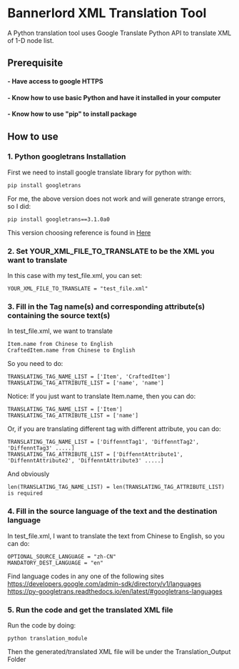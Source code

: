 # Bannerlord XML Translation Tool
A Python translation tool uses Google Translate Python API to translate XML of 1-D node list.

## Prerequisite
#### **- Have access to google HTTPS**
#### **- Know how to use basic Python and have it installed in your computer**
#### **- Know how to use "pip" to install package**

## How to use
### 1. Python googletrans Installation
First we need to install google translate library for python with:
```
pip install googletrans 
```
For me, the above version does not work and will generate strange errors, so I did:
```
pip install googletrans==3.1.0a0
```
This version choosing reference is found in [Here](https://stackoverflow.com/questions/52455774/googletrans-stopped-working-with-error-nonetype-object-has-no-attribute-group)

### 2. Set YOUR_XML_FILE_TO_TRANSLATE to be the XML you want to translate
In this case with my test_file.xml, you can set:
```
YOUR_XML_FILE_TO_TRANSLATE = "test_file.xml"
```

### 3. Fill in the Tag name(s) and corresponding attribute(s) containing the source text(s)
In test_file.xml, we want to translate
```
Item.name from Chinese to English
CraftedItem.name from Chinese to English
```
So you need to do:
```
TRANSLATING_TAG_NAME_LIST = ['Item', 'CraftedItem']
TRANSLATING_TAG_ATTRIBUTE_LIST = ['name', 'name']
```

Notice: 
If you just want to translate Item.name, then you can do:
```
TRANSLATING_TAG_NAME_LIST = ['Item']
TRANSLATING_TAG_ATTRIBUTE_LIST = ['name']
```
Or, if you are translating different tag with different attribute, you can do:
```
TRANSLATING_TAG_NAME_LIST = ['DiffenntTag1', 'DiffenntTag2', 'DiffenntTag3' .....]
TRANSLATING_TAG_ATTRIBUTE_LIST = ['DiffenntAttribute1', 'DiffenntAttribute2', 'DiffenntAttribute3' .....]
```
And obviously 
```
len(TRANSLATING_TAG_NAME_LIST) = len(TRANSLATING_TAG_ATTRIBUTE_LIST) is required
```

### 4. Fill in the source language of the text and the destination language
In test_file.xml, I want to translate the text from Chinese to English, so you can do:
```
OPTIONAL_SOURCE_LANGUAGE = "zh-CN"
MANDATORY_DEST_LANGUAGE = "en"
```

Find language codes in any one of the following sites
https://developers.google.com/admin-sdk/directory/v1/languages
https://py-googletrans.readthedocs.io/en/latest/#googletrans-languages

### 5. Run the code and get the translated XML file
Run the code by doing:
```
python translation_module
```
Then the generated/translated XML file will be under the Translation_Output Folder
